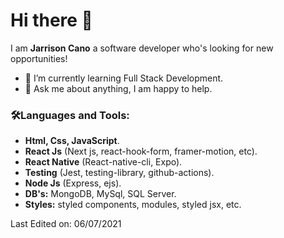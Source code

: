 
# Hi there 👋 
I am **Jarrison Cano** a software developer who's looking for new opportunities!
- 🌱 I’m currently learning Full Stack Development.
- 💬 Ask me about anything, I am happy to help.

### 🛠️Languages and Tools:
* **Html, Css, JavaScript**.
* **React Js** (Next js, react-hook-form, framer-motion, etc).
* **React Native** (React-native-cli, Expo).
* **Testing** (Jest, testing-library, github-actions).
* **Node Js** (Express, ejs).
* **DB's:** MongoDB, MySql, SQL Server.
* **Styles:** styled components, modules, styled jsx, etc.

Last Edited on: 06/07/2021
